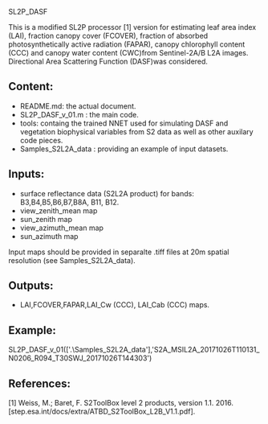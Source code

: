 SL2P_DASF

This is a modified SL2P processor [1] version for estimating leaf area index (LAI), fraction canopy cover (FCOVER), fraction of absorbed photosynthetically active radiation (FAPAR), canopy chlorophyll content (CCC) and canopy water content (CWC)from Sentinel-2A/B L2A images. Directional Area Scattering Function (DASF)was considered.

Content:
--------
- README.md: the actual document.
- SL2P_DASF_v_01.m : the main code.
- tools: containg the trained NNET used for simulating DASF and vegetation biophysical variables from S2 data as well as other auxilary code pieces.
- Samples_S2L2A_data : providing an example of input datasets.

Inputs:
-------
- surface reflectance data (S2L2A product) for bands: B3,B4,B5,B6,B7,B8A, B11, B12.
- view_zenith_mean map
- sun_zenith map
- view_azimuth_mean map
- sun_azimuth map 

Input maps should be provided in separalte .tiff files at 20m spatial resolution (see Samples_S2L2A_data).

Outputs:
--------
- LAI,FCOVER,FAPAR,LAI_Cw (CCC), LAI_Cab (CCC) maps.  

Example:
--------
SL2P_DASF_v_01(['.\Samples_S2L2A_data\'],'S2A_MSIL2A_20171026T110131_N0206_R094_T30SWJ_20171026T144303')


References:
-----------
[1] Weiss, M.; Baret, F. S2ToolBox level 2 products, version 1.1. 2016. [step.esa.int/docs/extra/ATBD_S2ToolBox_L2B_V1.1.pdf].
 

 

